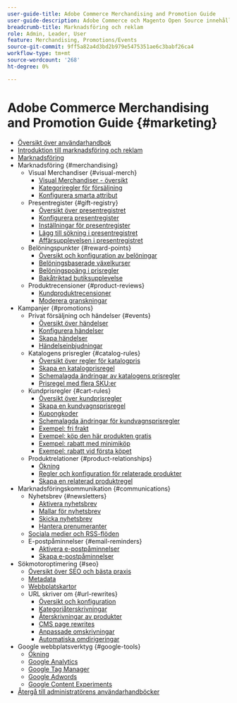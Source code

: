 ```yaml
---
user-guide-title: Adobe Commerce Merchandising and Promotion Guide
user-guide-description: Adobe Commerce och Magento Open Source innehåller många verktyg som ni kan använda för att öka försäljningen, skapa möjligheter för kundengagemang och skapa riktade kampanjer.
breadcrumb-title: Marknadsföring och reklam
role: Admin, Leader, User
feature: Merchandising, Promotions/Events
source-git-commit: 9ff5a82a4d3bd2b979e5475351ae6c3babf26ca4
workflow-type: tm+mt
source-wordcount: '268'
ht-degree: 0%

---
```



# Adobe Commerce Merchandising and Promotion Guide {#marketing}

- [Översikt över användarhandbok](guide-overview.md)
- [Introduktion till marknadsföring och reklam](introduction.md)
- [Marknadsföring](marketing-menu.md)
- Marknadsföring {#merchandising}
   - Visual Merchandiser {#visual-merch}
      - [Visual Merchandiser - översikt](visual-merchandiser.md)
      - [Kategoriregler för försäljning](category-product-rules.md)
      - [Konfigurera smarta attribut](smart-attributes-configure.md)
   - Presentregister {#gift-registry}
      - [Översikt över presentregistret](gift-registries.md)
      - [Konfigurera presentregister](gift-registry-configure.md)
      - [Inställningar för presentregister](gift-registry-create.md)
      - [Lägg till sökning i presentregistret](gift-registry-search.md)
      - [Affärsupplevelsen i presentregistret](gift-registry-storefront.md)
   - Belöningspunkter {#reward-points}
      - [Översikt och konfiguration av belöningar](rewards-loyalty.md)
      - [Belöningsbaserade växelkurser](reward-exchange-rates.md)
      - [Belöningspoäng i prisregler](reward-points-price-rules.md)
      - [Bakåtriktad butiksupplevelse](reward-points-storefront.md)
   - Produktrecensioner {#product-reviews}
      - [Kundproduktrecensioner](product-reviews.md)
      - [Moderera granskningar](product-reviews-moderate.md)
- Kampanjer {#promotions}
   - Privat försäljning och händelser {#events}
      - [Översikt över händelser](events-private-sales.md)
      - [Konfigurera händelser](event-configure.md)
      - [Skapa händelser](event-create.md)
      - [Händelseinbjudningar](invitations.md)
   - Katalogens prisregler {#catalog-rules}
      - [Översikt över regler för katalogpris](price-rules-catalog.md)
      - [Skapa en katalogprisregel](price-rules-catalog-create.md)
      - [Schemalagda ändringar av katalogens prisregler](price-rule-catalog-scheduled-changes.md)
      - [Prisregel med flera SKU:er](price-rule-multiple-sku.md)
   - Kundprisregler {#cart-rules}
      - [Översikt över kundprisregler](price-rules-cart.md)
      - [Skapa en kundvagnsprisregel](price-rules-cart-create.md)
      - [Kupongkoder](price-rules-cart-coupon.md)
      - [Schemalagda ändringar för kundvagnsprisregler](price-rule-cart-scheduled-changes.md)
      - [Exempel: fri frakt](price-rules-cart-free-shipping.md)
      - [Exempel: köp den här produkten gratis](price-rules-cart-buy-this-get-that.md)
      - [Exempel: rabatt med minimiköp](price-rule-discount-minimum-purchase.md)
      - [Exempel: rabatt vid första köpet](price-rule-discount-first-purchase.md)
   - Produktrelationer {#product-relationships}
      - [Ökning](product-relationships.md)
      - [Regler och konfiguration för relaterade produkter](product-related-rules.md)
      - [Skapa en relaterad produktregel](product-related-rule-create.md)
- Marknadsföringskommunikation {#communications}
   - Nyhetsbrev {#newsletters}
      - [Aktivera nyhetsbrev](newsletters.md)
      - [Mallar för nyhetsbrev](newsletter-template.md)
      - [Skicka nyhetsbrev](newsletter-queue.md)
      - [Hantera prenumeranter](newsletter-subscribers.md)
   - [Sociala medier och RSS-flöden](social-rss.md)
   - E-postpåminnelser {#email-reminders}
      - [Aktivera e-postpåminnelser](email-reminder-rules.md)
      - [Skapa e-postpåminnelser](email-reminder-rules-create.md)
- Sökmotoroptimering {#seo}
   - [Översikt över SEO och bästa praxis](seo-overview.md)
   - [Metadata](meta-data.md)
   - [Webbplatskartor](sitemap-xml.md)
   - URL skriver om {#url-rewrites}
      - [Översikt och konfiguration](url-rewrite.md)
      - [Kategoriåterskrivningar](url-rewrite-category.md)
      - [Återskrivningar av produkter](url-rewrite-product.md)
      - [CMS page rewrites](url-rewrite-cms-page.md)
      - [Anpassade omskrivningar](url-rewrite-custom.md)
      - [Automatiska omdirigeringar](url-redirect-product-automatic.md)
- Google webbplatsverktyg {#google-tools}
   - [Ökning](google-tools.md)
   - [Google Analytics](google-analytics.md)
   - [Google Tag Manager](google-tag-manager.md)
   - [Google Adwords](google-adwords.md)
   - [Google Content Experiments](google-content-experiments.md)
- [Återgå till administratörens användarhandböcker](https://experienceleague.adobe.com/en/docs/commerce-admin/user-guides/home)

